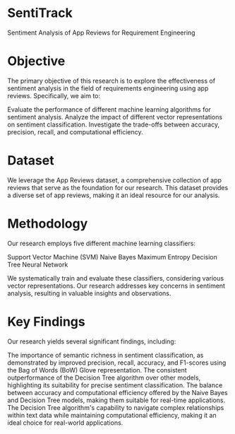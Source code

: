 # SentiTrack

Sentiment Analysis of App Reviews for Requirement Engineering

# Objective
The primary objective of this research is to explore the effectiveness of sentiment analysis in the field of requirements engineering using app reviews. Specifically, we aim to:

Evaluate the performance of different machine learning algorithms for sentiment analysis.
Analyze the impact of different vector representations on sentiment classification.
Investigate the trade-offs between accuracy, precision, recall, and computational efficiency.

# Dataset
We leverage the App Reviews dataset, a comprehensive collection of app reviews that serve as the foundation for our research. This dataset provides a diverse set of app reviews, making it an ideal resource for our analysis.

# Methodology
Our research employs five different machine learning classifiers:

Support Vector Machine (SVM)
Naive Bayes
Maximum Entropy
Decision Tree
Neural Network

We systematically train and evaluate these classifiers, considering various vector representations. Our research addresses key concerns in sentiment analysis, resulting in valuable insights and observations.

# Key Findings
Our research yields several significant findings, including:

The importance of semantic richness in sentiment classification, as demonstrated by improved precision, recall, accuracy, and F1-scores using the Bag of Words (BoW) Glove representation.
The consistent outperformance of the Decision Tree algorithm over other models, highlighting its suitability for precise sentiment classification.
The balance between accuracy and computational efficiency offered by the Naive Bayes and Decision Tree models, making them suitable for real-time applications.
The Decision Tree algorithm's capability to navigate complex relationships within text data while maintaining computational efficiency, making it an ideal choice for real-world applications.
